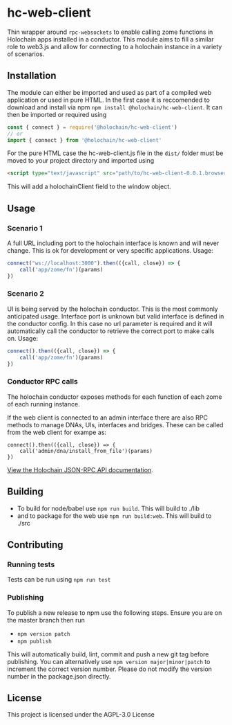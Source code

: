 # hc-web-client

Thin wrapper around `rpc-websockets` to enable calling zome functions in Holochain apps installed in a conductor. This module aims to fill a similar role to web3.js and allow for connecting to a holochain instance in a variety of scenarios.

## Installation

The module can either be imported and used as part of a compiled web application or used in pure HTML. In the first case it is reccomended to download and install via npm `npm install @holochain/hc-web-client`. It can then be imported or required using

```javascript
const { connect } = require('@holochain/hc-web-client')
// or
import { connect } from '@holochain/hc-web-client'
```

For the pure HTML case the hc-web-client.js file in the `dist/` folder must be moved to your project directory and imported using
```html
<script type="text/javascript" src="path/to/hc-web-client-0.0.1.browser.min.js"></script>
```
This will add a holochainClient field to the window object.

## Usage

### Scenario 1

A full URL including port to the holochain interface is known and will never change. This is ok for development or very specific applications. Usage:

```javascript
connect("ws://localhost:3000").then(({call, close}) => {
    call('app/zome/fn')(params)
})
```

### Scenario 2

UI is being served by the holochain conductor. This is the most commonly anticipated usage. Interface port is unknown but valid interface is defined in the conductor config. In this case no url parameter is required and it will automatically call the conductor to retrieve the correct port to make calls on. Usage:

```javascript
connect().then(({call, close}) => {
    call('app/zome/fn')(params)
})
```

### Conductor RPC calls

The holochain conductor exposes methods for each function of each zome of each running instance. 

If the web client is connected to an admin interface there are also RPC methods to manage DNAs, UIs, interfaces and bridges. These can be called from the web client for exampe as:
```
connect().then(({call, close}) => {
    call('admin/dna/install_from_file')(params)
})
```

[View the Holochain JSON-RPC API documentation](https://developer.holochain.org/guide/latest/conductor_json_rpc_api.html).

## Building

- To build for node/babel use `npm run build`. This will build to ./lib
- and to package for the web use `npm run build:web`. This will build to ./src

## Contributing

### Running tests

Tests can be run using `npm run test`

### Publishing

To publish a new release to npm use the following steps. Ensure you are on the master branch then run

- `npm version patch`
- `npm publish`

This will automatically build, lint, commit and push a new git tag before publishing. You can alternatively use `npm version major|minor|patch` to increment the correct version number. Please do not modify the version number in the package.json directly.

## License

This project is licensed under the AGPL-3.0 License
